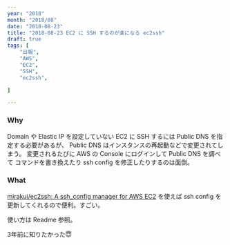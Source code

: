 ```yaml
---
year: "2018"
month: "2018/08"
date: "2018-08-23"
title: "2018-08-23 EC2 に SSH するのが楽になる ec2ssh"
draft: true
tags: [
    "日報",
    "AWS",
    "EC2",
    "SSH",
    "ec2ssh",

]

---
```


### Why 
Domain や Elastic IP を設定していない EC2 に SSH するには Public DNS を指定する必要があるが、
Public DNS はインスタンスの再起動などで変更されてしまう。
変更されるたびに AWS の Console にログインして Public DNS を調べて
コマンドを書き換えたり ssh config を修正したりするのは面倒。

### What

[mirakui/ec2ssh: A ssh\_config manager for AWS EC2](https://github.com/mirakui/ec2ssh) を使えば ssh config を更新してくれるので便利。すごい。

使い方は Readme 参照。

3年前に知りたかった😇
